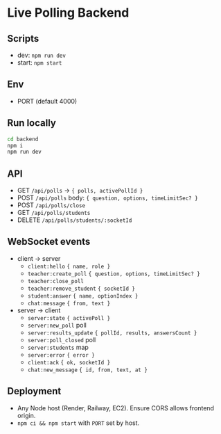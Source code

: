 # Live Polling Backend

## Scripts
- dev: `npm run dev`
- start: `npm start`

## Env
- PORT (default 4000)

## Run locally
```bash
cd backend
npm i
npm run dev
```

## API
- GET `/api/polls` → `{ polls, activePollId }`
- POST `/api/polls` body: `{ question, options, timeLimitSec? }`
- POST `/api/polls/close`
- GET `/api/polls/students`
- DELETE `/api/polls/students/:socketId`

## WebSocket events
- client → server
  - `client:hello` `{ name, role }`
  - `teacher:create_poll` `{ question, options, timeLimitSec? }`
  - `teacher:close_poll`
  - `teacher:remove_student` `{ socketId }`
  - `student:answer` `{ name, optionIndex }`
  - `chat:message` `{ from, text }`
- server → client
  - `server:state` `{ activePoll }`
  - `server:new_poll` poll
  - `server:results_update` `{ pollId, results, answersCount }`
  - `server:poll_closed` poll
  - `server:students` map
  - `server:error` `{ error }`
  - `client:ack` `{ ok, socketId }`
  - `chat:new_message` `{ id, from, text, at }`

## Deployment
- Any Node host (Render, Railway, EC2). Ensure CORS allows frontend origin.
- `npm ci && npm start` with `PORT` set by host.
